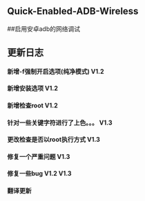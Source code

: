 ## Quick-Enabled-ADB-Wireless
##启用安卓adb的网络调试
## 更新日志 
#### 新增-f强制开启选项(纯净模式) V1.2
#### 新增安装选项 V1.2
#### 新增检查root V1.2
#### 针对一些关键字符进行了上色。。。 V1.3
#### 更改检查是否以root执行方式 V1.3
#### 修复一个严重问题 V1.3
#### 修复一些bug V1.2 V1.3
#### 翻译更新
